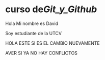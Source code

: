 # curso de*Git_y_Github*

Hola Mi nombre es David

Soy estudiante de la UTCV

HOLA ESTE SI ES EL CAMBIO NUEVAMENTE

AVER SI YA NO HAY CONFLICTOS
